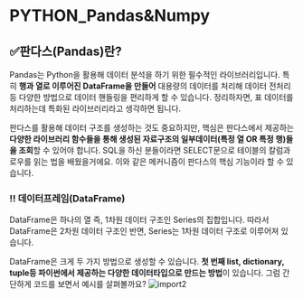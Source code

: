 # PYTHON_Pandas&Numpy

## ✅판다스(Pandas)란?
Pandas는 Python을 활용해 데이터 분석을 하기 위한 필수적인 라이브러리입니다. 특히 **행과 열로 이루어진 DataFrame을 만들어**
대용량의 데이터를 처리해 데이터 전처리 등 다양한 방법으로 데이터 핸들링을 편리하게 할 수 있습니다. 정리하자면, 표 데이터를 처리하는데 
특화된 라이브러리라고 생각하면 됩니다. 

판다스를 활용해 데이터 구조를 생성하는 것도 중요하지만, 핵심은 판다스에서 제공하는 
**다양한 라이브러리 함수들을 통해 생성된 자료구조의 일부데이터(특정 열 OR 특정 행)들을 조회**할 수 있어야 합니다.
SQL을 하신 분들이라면 SELECT문으로 테이블의 칼럼과 로우를 읽는 법을 배웠을거에요. 이와 같은 메커니즘이 판다스의
핵심 기능이라 할 수 있습니다.

### ‼ 데이터프레임(DataFrame)
DataFrame은 하나의 열 즉, 1차원 데이터 구조인 Series의 집합입니다. 따라서 DataFrame은 2차원 데이터 구조인 반면, 
Series는 1차원 데이터 구조로 이루어져 있습니다. 

DataFrame은 크게 두 가지 방법으로 생성할 수 있습니다. **첫 번째 list, dictionary, tuple등 파이썬에서 제공하는 다양한
데이터타입으로 만드는 방법**이 있습니다. 
그럼 간단하게 코드를 보면서 예시를 살펴볼까요?
![import2](https://user-images.githubusercontent.com/72958464/124281508-bc860d80-db84-11eb-808a-6f0296f86933.jpg)



